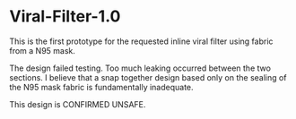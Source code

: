 # Viral-Filter-1.0

This is the first prototype for the requested inline viral filter using fabric from a N95 mask.

The design failed testing. Too much leaking occurred between the two sections. 
I believe that a snap together design based only on the sealing of the N95 mask fabric is fundamentally inadequate.

This design is CONFIRMED UNSAFE.
